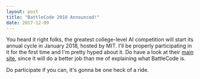 ```yaml
---
layout: post
title: "BattleCode 2018 Announced!"
date: 2017-12-09
---
```


You heard it right folks, the greatest college-level AI competition will start its annual cycle in January 2018, hosted by MIT. I'll be properly participating in it for the first time and I'm pretty hyped about it. Do have a look at their [main site](https://www.battlecode.org), since it will do a better job than me of explaining what BattleCode is.

Do participate if you can, it's gonna be one heck of a ride.
